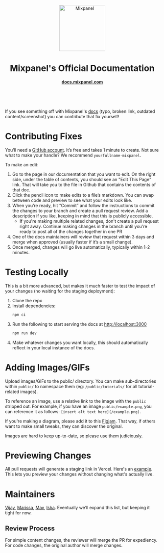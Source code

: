 <div align="center">
	<img width="150" src="https://github.com/mixpanel/docs/assets/71290498/1f5dfccf-8ba8-481a-8faa-c6c297d7d4c6" alt="Mixpanel">
	<h1>Mixpanel's Official Documentation</h1>
	<p>
		<b><a href="https://docs.mixpanel.com/">docs.mixpanel.com</a></b>
	</p>
	<br>
	<br>
	<br>
</div>

If you see something off with Mixpanel's [docs](https://docs.mixpanel.com) (typo, broken link, outdated content/screenshot) you can contribute that fix yourself!

# Contributing Fixes
You’ll need a [GitHub account](https://github.com/signup). It’s free and takes 1 minute to create. Not sure what to make your handle? We recommend `yourfullname-mixpanel`.

To make an edit:
1. Go to the page in our documentation that you want to edit. On the right side, under the table of contents, you should see an "Edit This Page" link. That will take you to the file in Github that contains the contents of that doc.
2. Click the pencil icon to make edits to a file’s markdown. You can swap between code and preview to see what your edits look like.
3. When you’re ready, hit “Commit” and follow the instructions to commit the changes to your branch and create a pull request review. Add a description if you like, keeping in mind that this is publicly accessible.
    * If you're making multiple related changes, don't create a pull request right away. Continue making changes in the branch until you're ready to post all of the changes together in one PR
4. One of the docs maintainers will review that request within 3 days and merge when approved (usually faster if it’s a small change).
5. Once merged, changes will go live automatically, typically within 1-2 minutes.

# Testing Locally
This is a bit more advanced, but makes it much faster to test the impact of your changes (no waiting for the staging deployment):
1. Clone the repo
2. Install dependencies:
   ```sh
   npm ci
   ```
4. Run the following to start serving the docs at <http://localhost:3000>
   ```sh
   npm run dev
   ```
6. Make whatever changes you want locally, this should automatically reflect in your local instance of the docs.

# Adding Images/GIFs
Upload images/GIFs to the public/ directory. You can make sub-directories within `public/` to namespace them (eg: `/public/tutorials/` for all tutorial-related images).

To reference an image, use a relative link to the image with the `public` stripped out. For example, if you have an image `public/example.png`, you can reference it as follows: `[insert alt text here](/example.png)`.

If you're making a diagram, please add it to this [Figjam](https://www.figma.com/file/m4XseN6oAiu2yGN18qfamD/Docs-Toolkit?type=whiteboard&node-id=0-1&t=j3TBgane3MsYReF2-0). That way, if others want to make small tweaks, they can discover the original.

Images are hard to keep up-to-date, so please use them judiciously.

# Previewing Changes
All pull requests will generate a staging link in Vercel. Here's an [example](https://github.com/mixpanel/docs/pull/33#issuecomment-1520474996). This lets you preview your changes without changing what's actually live.

# Maintainers
[Vijay](https://github.com/ranic), [Marissa](https://github.com/marissakuhrau), [Mav](https://github.com/mavlee), [Isha](https://github.com/ishamehramixpanel). Eventually we’ll expand this list, but keeping it tight for now.

## Review Process
For simple content changes, the reviewer will merge the PR for expediency. For code changes, the original author will merge changes.

